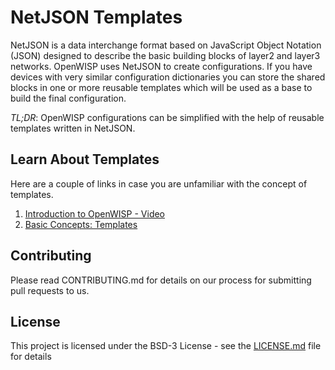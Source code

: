 # NetJSON Templates

NetJSON is a data interchange format based on JavaScript Object Notation (JSON) designed to describe the basic building blocks of layer2 and layer3 networks. OpenWISP uses NetJSON to create configurations. If you have devices with very similar configuration dictionaries you can store the shared blocks in one or more reusable templates which will be used as a base to build the final configuration.

*TL;DR*: OpenWISP configurations can be simplified with the help of reusable templates written in NetJSON.

## Learn About Templates

Here are a couple of links in case you are unfamiliar with the concept of templates.

1. [Introduction to OpenWISP - Video](https://www.youtube.com/watch?v=MY097Y2cPQ0)
2. [Basic Concepts: Templates](http://netjsonconfig.openwisp.org/en/stable/general/basics.html#template)

## Contributing

Please read CONTRIBUTING.md for details on our process for submitting pull requests to us.

## License

This project is licensed under the BSD-3 License - see the [LICENSE.md](LICENSE.md) file for details
